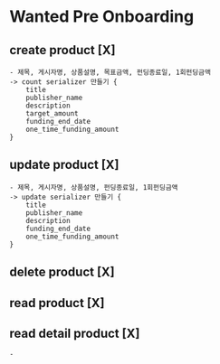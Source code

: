 # Wanted Pre Onboarding

## create product [X]

    - 제목, 게시자명, 상품설명, 목표금액, 펀딩종료일, 1회펀딩금액
    -> count serializer 만들기 {
        title
        publisher_name
        description
        target_amount
        funding_end_date
        one_time_funding_amount
    }

## update product [X]

    - 제목, 게시자명, 상품설명, 펀딩종료일, 1회펀딩금액
    -> update serializer 만들기 {
        title
        publisher_name
        description
        funding_end_date
        one_time_funding_amount
    }

## delete product [X]

## read product [X]

## read detail product [X]

    -
